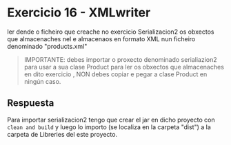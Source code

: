 # Exercicio 16 - XMLwriter
ler dende o  ficheiro que creache no  exercicio Serializacion2 os obxectos que almacenaches nel 
e almacenaos en formato XML nun ficheiro denominado "products.xml"

>IMPORTANTE: debes importar o proxecto denominado serialiazion2 para usar a sua clase Product para ler os obxectos que almacenaches en dito exercicio  , NON debes copiar e pegar a clase Product en ningún caso.


## Respuesta
Para importar serializacion2 tengo que crear el jar en dicho proyecto con `clean and build` y luego
lo importo (se localiza en la carpeta "dist") a la carpeta de Libreries del este proyecto.


